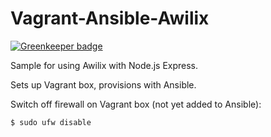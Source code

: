# Vagrant-Ansible-Awilix

[![Greenkeeper badge](https://badges.greenkeeper.io/bjvickers/vagrant-ansible-awilix.svg)](https://greenkeeper.io/)

Sample for using Awilix with Node.js Express.

Sets up Vagrant box, provisions with Ansible.

Switch off firewall on Vagrant box (not yet added to Ansible):

```
$ sudo ufw disable
```
